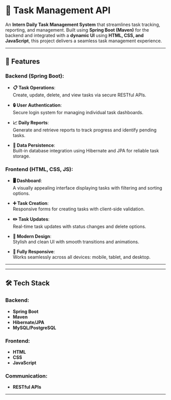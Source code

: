 # 🌟 **Task Management API**

An **Intern Daily Task Management System** that streamlines task tracking, reporting, and management. Built using **Spring Boot (Maven)** for the backend and integrated with a **dynamic UI** using **HTML, CSS, and JavaScript**, this project delivers a seamless task management experience.

---

## 🚀 **Features**

### Backend (Spring Boot):
- **📋 Task Operations**:  
  Create, update, delete, and view tasks via secure RESTful APIs.

- **🔒 User Authentication**:  
  Secure login system for managing individual task dashboards.

- **📈 Daily Reports**:  
  Generate and retrieve reports to track progress and identify pending tasks.

- **📂 Data Persistence**:  
  Built-in database integration using Hibernate and JPA for reliable task storage.

### Frontend (HTML, CSS, JS):
- **🖥️ Dashboard**:  
  A visually appealing interface displaying tasks with filtering and sorting options.

- **➕ Task Creation**:  
  Responsive forms for creating tasks with client-side validation.

- **✏️ Task Updates**:  
  Real-time task updates with status changes and delete options.

- **🎨 Modern Design**:  
  Stylish and clean UI with smooth transitions and animations.

- **📱 Fully Responsive**:  
  Works seamlessly across all devices: mobile, tablet, and desktop.

---

---

## 🛠️ **Tech Stack**

### Backend:
- **Spring Boot**
- **Maven**
- **Hibernate/JPA**
- **MySQL/PostgreSQL**

### Frontend:
- **HTML**
- **CSS**
- **JavaScript**

### Communication:
- **RESTful APIs**

---
